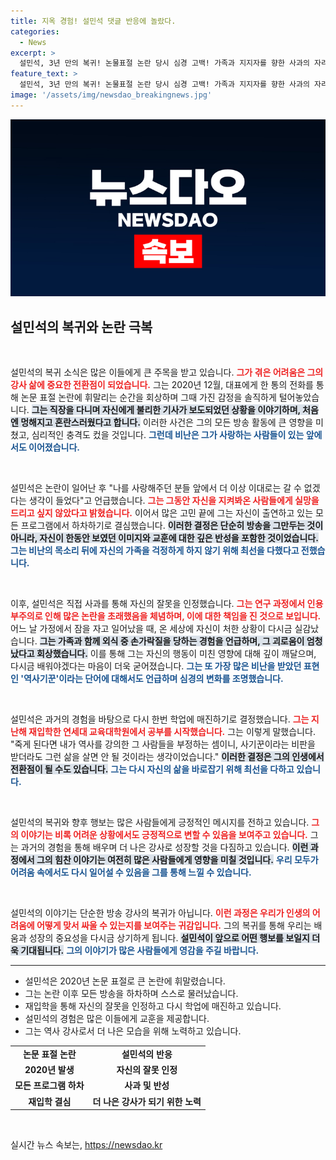 ```yaml
---
title: 지옥 경험! 설민석 댓글 반응에 놀랐다.
categories:
  - News
excerpt: >
  설민석, 3년 만의 복귀! 논물표절 논란 당시 심경 고백! 가족과 지지자를 향한 사과의 자리. 그의 새로운 시작과 진솔한 고백, 그 속에 담긴 역사 강사의 무게는?
feature_text: >
  설민석, 3년 만의 복귀! 논물표절 논란 당시 심경 고백! 가족과 지지자를 향한 사과의 자리. 그의 새로운 시작과 진솔한 고백, 그 속에 담긴 역사 강사의 무게는?
image: '/assets/img/newsdao_breakingnews.jpg'
---
```


<p><img src="/assets/img/newsdao_breakingnews.jpg" alt="firstkoreanews 속보" /></p>

<h2 data-ke-size="size26">설민석의 복귀와 논란 극복</h2>

<p data-ke-size="size16">&nbsp;</p>

<p>설민석의 복귀 소식은 많은 이들에게 큰 주목을 받고 있습니다. <b><span style="color: #ee2323;">그가 겪은 어려움은 그의 강사 삶에 중요한 전환점이 되었습니다.</span></b> 그는 2020년 12월, 대표에게 한 통의 전화를 통해 논문 표절 논란에 휘말리는 순간을 회상하며 그때 가진 감정을 솔직하게 털어놓았습니다. <b><span style="background-color: #21538527;">그는 직장을 다니며 자신에게 불리한 기사가 보도되었던 상황을 이야기하며, 처음엔 멍해지고 혼란스러웠다고 합니다.</span></b> 이러한 사건은 그의 모든 방송 활동에 큰 영향을 미쳤고, 심리적인 충격도 컸을 것입니다. <b><span style="color: #1a5490;">그런데 비난은 그가 사랑하는 사람들이 있는 앞에서도 이어졌습니다.</span></b> </p>

<p data-ke-size="size16">&nbsp;</p>

<p>설민석은 논란이 일어난 후 "나를 사랑해주던 분들 앞에서 더 이상 이대로는 갈 수 없겠다는 생각이 들었다"고 언급했습니다. <b><span style="color: #ee2323;">그는 그동안 자신을 지켜봐온 사람들에게 실망을 드리고 싶지 않았다고 밝혔습니다.</span></b> 이어서 많은 고민 끝에 그는 자신이 출연하고 있는 모든 프로그램에서 하차하기로 결심했습니다. <b><span style="background-color: #21538527;">이러한 결정은 단순히 방송을 그만두는 것이 아니라, 자신이 한동안 보였던 이미지와 교훈에 대한 깊은 반성을 포함한 것이었습니다.</span></b> <b><span style="color: #1a5490;">그는 비난의 목소리 뒤에 자신의 가족을 걱정하게 하지 않기 위해 최선을 다했다고 전했습니다.</span></b> </p>

<p data-ke-size="size16">&nbsp;</p>

<p>이후, 설민석은 직접 사과를 통해 자신의 잘못을 인정했습니다. <b><span style="color: #ee2323;">그는 연구 과정에서 인용 부주의로 인해 많은 논란을 초래했음을 체념하며, 이에 대한 책임을 진 것으로 보입니다.</span></b> 어느 날 가정에서 잠을 자고 일어났을 때, 온 세상에 자신이 처한 상황이 다시금 실감났습니다. <b><span style="background-color: #21538527;">그는 가족과 함께 외식 중 손가락질을 당하는 경험을 언급하며, 그 괴로움이 엄청났다고 회상했습니다.</span></b> 이를 통해 그는 자신의 행동이 미친 영향에 대해 깊이 깨달으며, 다시금 배워야겠다는 마음이 더욱 굳어졌습니다. <b><span style="color: #1a5490;">그는 또 가장 많은 비난을 받았던 표현인 '역사기꾼'이라는 단어에 대해서도 언급하며 심경의 변화를 조명했습니다.</span></b></p>

<p data-ke-size="size16">&nbsp;</p>

<p>설민석은 과거의 경험을 바탕으로 다시 한번 학업에 매진하기로 결정했습니다. <b><span style="color: #ee2323;">그는 지난해 재입학한 연세대 교육대학원에서 공부를 시작했습니다.</span></b> 그는 이렇게 말했습니다. "죽게 된다면 내가 역사를 강의한 그 사람들을 부정하는 셈이니, 사기꾼이라는 비판을 받더라도 그런 삶을 살면 안 될 것이라는 생각이었습니다." <b><span style="background-color: #21538527;">이러한 결정은 그의 인생에서 전환점이 될 수도 있습니다.</span></b> <b><span style="color: #1a5490;">그는 다시 자신의 삶을 바로잡기 위해 최선을 다하고 있습니다.</span></b> </p>

<p data-ke-size="size16">&nbsp;</p>

<p>설민석의 복귀와 향후 행보는 많은 사람들에게 긍정적인 메시지를 전하고 있습니다. <b><span style="color: #ee2323;">그의 이야기는 비록 어려운 상황에서도 긍정적으로 변할 수 있음을 보여주고 있습니다.</span></b> 그는 과거의 경험을 통해 배우며 더 나은 강사로 성장할 것을 다짐하고 있습니다. <b><span style="background-color: #21538527;">이런 과정에서 그의 힘찬 이야기는 여전히 많은 사람들에게 영향을 미칠 것입니다.</span></b> <b><span style="color: #1a5490;">우리 모두가 어려움 속에서도 다시 일어설 수 있음을 그를 통해 느낄 수 있습니다.</span></b> </p>

<p data-ke-size="size16">&nbsp;</p>

<p>설민석의 이야기는 단순한 방송 강사의 복귀가 아닙니다. <b><span style="color: #ee2323;">이런 과정은 우리가 인생의 어려움에 어떻게 맞서 싸울 수 있는지를 보여주는 귀감입니다.</span></b> 그의 복귀를 통해 우리는 배움과 성장의 중요성을 다시금 상기하게 됩니다. <b><span style="background-color: #21538527;">설민석이 앞으로 어떤 행보를 보일지 더욱 기대됩니다.</span></b> <b><span style="color: #1a5490;">그의 이야기가 많은 사람들에게 영감을 주길 바랍니다.</span></b> </p>

<hr />

<ul>
  <li>설민석은 2020년 논문 표절로 큰 논란에 휘말렸습니다.</li>
  <li>그는 논란 이후 모든 방송을 하차하며 스스로 물러났습니다.</li>
  <li>재입학을 통해 자신의 잘못을 인정하고 다시 학업에 매진하고 있습니다.</li>
  <li>설민석의 경험은 많은 이들에게 교훈을 제공합니다.</li>
  <li>그는 역사 강사로서 더 나은 모습을 위해 노력하고 있습니다.</li>
</ul>

<table>
  <tr>
    <td style="text-align: center; height: 17px;"><b>논문 표절 논란</b></td>
    <td style="text-align: center; height: 17px;"><b>설민석의 반응</b></td>
  </tr>
  <tr>
    <td style="text-align: center; height: 17px;"><b>2020년 발생</b></td>
    <td style="text-align: center; height: 17px;"><b>자신의 잘못 인정</b></td>
  </tr>
  <tr>
    <td style="text-align: center; height: 17px;"><b>모든 프로그램 하차</b></td>
    <td style="text-align: center; height: 17px;"><b>사과 및 반성</b></td>
  </tr>
  <tr>
    <td style="text-align: center; height: 17px;"><b>재입학 결심</b></td>
    <td style="text-align: center; height: 17px;"><b>더 나은 강사가 되기 위한 노력</b></td>
  </tr>
</table>

<p data-ke-size="size16">&nbsp;</p>
실시간 뉴스 속보는, <a href="https://newsdao.kr" rel="dofollow">https://newsdao.kr</a>


